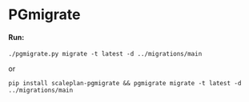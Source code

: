 # PGmigrate

#### Run:
```
./pgmigrate.py migrate -t latest -d ../migrations/main
```
or 
```
pip install scaleplan-pgmigrate && pgmigrate migrate -t latest -d ../migrations/main
```
